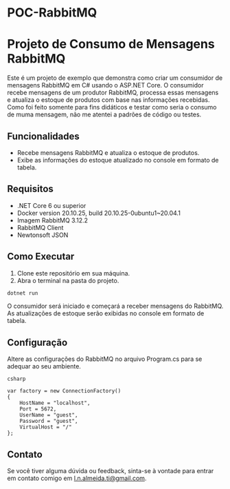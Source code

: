 # POC-RabbitMQ
# Projeto de Consumo de Mensagens RabbitMQ

Este é um projeto de exemplo que demonstra como criar um consumidor de mensagens RabbitMQ em C# usando o ASP.NET Core. O consumidor recebe mensagens de um produtor RabbitMQ, processa essas mensagens e atualiza o estoque de produtos com base nas informações recebidas. Como foi feito somente para fins didáticos e testar como seria o consumo de muma mensagem, não me atentei a padrões de código ou testes. 

## Funcionalidades

- Recebe mensagens RabbitMQ e atualiza o estoque de produtos.
- Exibe as informações do estoque atualizado no console em formato de tabela.

## Requisitos

- .NET Core 6 ou superior
- Docker version 20.10.25, build 20.10.25-0ubuntu1~20.04.1
- Imagem RabbitMQ 3.12.2
- RabbitMQ Client
- Newtonsoft JSON

## Como Executar

1. Clone este repositório em sua máquina.
2. Abra o terminal na pasta do projeto.

```bash
dotnet run
```
O consumidor será iniciado e começará a receber mensagens do RabbitMQ. As atualizações de estoque serão exibidas no console em formato de tabela.

## Configuração

Altere as configurações do RabbitMQ no arquivo Program.cs para se adequar ao seu ambiente.
```
csharp

var factory = new ConnectionFactory()
{
    HostName = "localhost",
    Port = 5672,
    UserName = "guest",
    Password = "guest",
    VirtualHost = "/"
};
```
## Contato

Se você tiver alguma dúvida ou feedback, sinta-se à vontade para entrar em contato comigo em l.n.almeida.ti@gmail.com.
